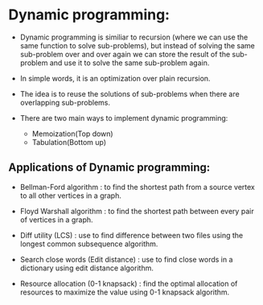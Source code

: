 # Dynamic programming:
 
* Dynamic programming is similiar to recursion (where we can use the same function to solve sub-problems), but instead of solving the same sub-problem over and over again we can store the result of the sub-problem and use it to solve the same sub-problem again.

* In simple words, it is an optimization over plain recursion.

* The idea is to reuse the solutions of sub-problems when there are overlapping sub-problems.

* There are two main ways to implement dynamic programming:
    * Memoization(Top down)
    * Tabulation(Bottom up)

## Applications of Dynamic programming:

* Bellman-Ford algorithm : to find the shortest path from a source vertex to all other vertices in a graph.

* Floyd Warshall algorithm : to find the shortest path between every pair of vertices in a graph.

* Diff utility (LCS) : use to find difference between two files using the longest common subsequence algorithm.

* Search close words (Edit distance) : use to find close words in a dictionary using edit distance algorithm.

* Resource allocation (0-1 knapsack) : find the optimal allocation of resources to maximize the value using 0-1 knapsack algorithm.
